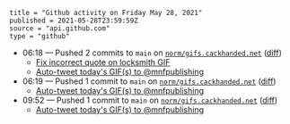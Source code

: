 ```
title = "Github activity on Friday May 28, 2021"
published = 2021-05-28T23:59:59Z
source = "api.github.com"
type = "github"
```

* 06:18 — Pushed 2 commits to `main` on [`norm/gifs.cackhanded.net`](https://github.com/norm/gifs.cackhanded.net) ([diff](https://github.com/norm/gifs.cackhanded.net/compare/540c28817dc7c0da5acdc5281524f6f5c95a410a..33d429651ff2528749c716e3083e32783da7ccbe))
  * [Fix incorrect quote on locksmith GIF](https://github.com/norm/gifs.cackhanded.net/commit/70c30b28116430fb079a028f1b7ac63b87836808)
  * [Auto-tweet today's GIF(s) to @mnfpublishing](https://github.com/norm/gifs.cackhanded.net/commit/33d429651ff2528749c716e3083e32783da7ccbe)
* 06:19 — Pushed 1 commit to `main` on [`norm/gifs.cackhanded.net`](https://github.com/norm/gifs.cackhanded.net) ([diff](https://github.com/norm/gifs.cackhanded.net/compare/33d429651ff2528749c716e3083e32783da7ccbe..e9f45f19bdb6bf01f7d0fa9d5843ecf670cfa323))
  * [Auto-tweet today's GIF(s) to @mnfpublishing](https://github.com/norm/gifs.cackhanded.net/commit/e9f45f19bdb6bf01f7d0fa9d5843ecf670cfa323)
* 09:52 — Pushed 1 commit to `main` on [`norm/gifs.cackhanded.net`](https://github.com/norm/gifs.cackhanded.net) ([diff](https://github.com/norm/gifs.cackhanded.net/compare/e9f45f19bdb6bf01f7d0fa9d5843ecf670cfa323..262fb8a5a2be794748a0896512bc9a0017edfe0b))
  * [Auto-tweet today's GIF(s) to @mnfpublishing](https://github.com/norm/gifs.cackhanded.net/commit/262fb8a5a2be794748a0896512bc9a0017edfe0b)
